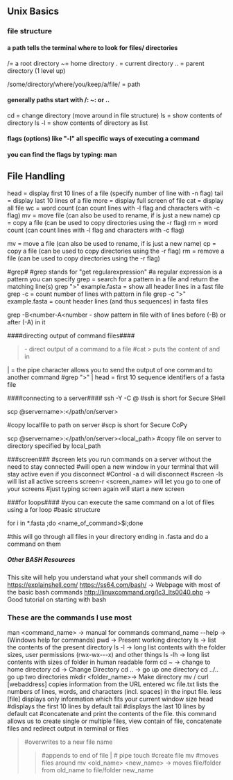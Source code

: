 ## Unix Basics
### file structure ###

#### a path tells the terminal where to look for files/ directories

/= a root directory 
~= home directory
. = current directory
.. = parent directory (1 level up)

/some/directory/where/you/keep/a/file/<file > = path

#### generally paths start with /: ~: or ..

cd<path> = change directory (move around in file structure)
ls<path> = show contents of directory
ls -l <path> = show contents of directory as list

#### flags (options) like "-l" all specific ways of executing a command
#### you can find the flags by typing: man <command>

## File Handling

head<file> = display first 10 lines of a file (specify number of line with -n flag)
tail<file> = display last 10 lines of a file
more<file> = display full screen of file
cat<file> = display all file
wc<file> = word count (can count lines with -l flag and characters with -c flag)
mv<file><path> = move file (can also be used to rename, if <path> is just a new name)
cp<file><path> = copy a file (can be used to copy directories using the -r flag)
rm<file> = word count (can count lines with -l flag and characters with -c flag)

mv<file><path> = move a file (can also be used to rename, if <path> is just a new name)
cp<file><path> = copy a file (can be used to copy directories using the -r flag)
rm<file> = remove a file (can be used to copy directories using the -r flag)

#grep#
#grep stands for "get regularexpression"
#a regular expression is a pattern you can specify
grep<pattern><file> = search for a pattern in a file and return the matching line(s)
grep ">" example.fasta = show all header lines in a fast file
grep -c <pattern><file> = count number of lines with pattern in file
grep -c ">" example.fasta = count header lines (and thus sequences) in fasta files

grep -B<number-A<number<pattern><file> - show pattern in file with <number> of lines before (-B) or after (-A) in it

####directing output of command files####
> <file> - direct output of a command to a file
#cat <file1><file2> > <newfile> puts the content of <file1> and <file2> in <newfile>

| = the pipe character allows you to send the output of one command to another command
#grep ">" <fastafile> | head = first 10 sequence identifiers of a fasta file

####connecting to a server####
ssh -Y -C <username>@<servername>
#ssh is short for Secure SHell

scp <localfile> <username>@servername>:</path/on/server>

#copy localfile to path on server
#scp is short for Secure CoPy

scp <username>@servername>:</path/on/server><local_path>
#copy file on server to directory specified by local_path

###screen###
#screen lets you run commands on a server without the need to stay connected
#will open a new window in your terminal that will stay active even if you disconnect
#Control -a d will disconnect
#screen -ls will list all active screens
screen-r <screen_name> will let you go to one of your screens
#just typing screen again will start a new screen

###for loops####
#you can execute the same command on a lot of files using a for loop
#basic structure

for i in *.fasta ;do <name_of_command>$i;done

#this will go through all files in your directory ending in .fasta and do a command on them



##### Other BASH Resources ######
This site will help you understand what your shell commands will do
https://explainshell.com/
https://ss64.com/bash/ -> Webpage with most of the basic bash commands
http://linuxcommand.org/lc3_lts0040.php -> Good tutorial on starting with bash



### These are the commands I use most ###
man <command_name> -> manual for commands
command_name --help -> (Windows help for commands)
pwd -> Present working directory
ls -> list the contents of the present directory
ls -l -> long list contents with the folder sizes, user permissions (rwx-wx---x) and other things
ls -lh -> long list contents with sizes of folder in human readable form
cd ~ -> change to home directory
cd -> Change Directory
cd .. -> go up one directory
cd ../.. go up two directories
mkdir <folder_name>-> Make directory
mv <directory>/ <new name>
curl [webaddress]  copies information from the URL entered
wc  file.txt   lists the numbers of lines, words, and characters (incl. spaces) in the input file.
less [file]   displays only information which fits your current window size
head #displays the first 10 lines by default
tail #displays the last 10 lines by default
cat #concatenate and print the contents of the file. this command allows us to create single or multiple files, view contain of file, concatenate files and redirect output in terminal or files
 > #overwrites to a new file name
 >> #appends to end of file
 | # pipe
touch #create file
mv #moves files around
mv <old_name> <new_name> -> moves file/folder from old_name to file/folder new_name


